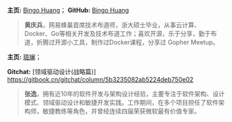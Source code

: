 **主页:** [Bingo Huang](http://bingohuang.com/)； **GitHub:** [Bingo Huang](https://github.com/bingohuang)
> **黄庆兵**，网易蜂巢首席技术布道师，浙大硕士毕业，从事云计算、Docker、Go等相关开发及技术布道工作；喜欢开源，乐于分享，勤于布道，折腾过开源小工具，制作过Docker课程，分享过 Gopher Meetup。

**主页:** [斑斓](http://zhangyi.xyz/)；

**Gitchat:** [领域驱动设计(战略篇)] https://gitbook.cn/gitchat/column/5b3235082ab5224deb750e02
> **张逸**，拥有近10年的软件开发与架构设计经验，主要专注于软件架构、设计模式、领域驱动设计和敏捷开发实践。工作期间，在多个项目担任了软件架构师，敏捷教练等角色，并曾经连续四届荣获微软最有价值专家。

